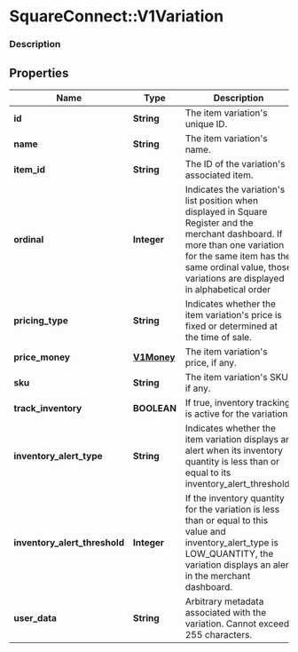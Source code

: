 # SquareConnect::V1Variation

### Description

## Properties
Name | Type | Description | Notes
------------ | ------------- | ------------- | -------------
**id** | **String** | The item variation&#39;s unique ID. | [optional] 
**name** | **String** | The item variation&#39;s name. | [optional] 
**item_id** | **String** | The ID of the variation&#39;s associated item. | [optional] 
**ordinal** | **Integer** | Indicates the variation&#39;s list position when displayed in Square Register and the merchant dashboard. If more than one variation for the same item has the same ordinal value, those variations are displayed in alphabetical order | [optional] 
**pricing_type** | **String** | Indicates whether the item variation&#39;s price is fixed or determined at the time of sale. | [optional] 
**price_money** | [**V1Money**](V1Money.md) | The item variation&#39;s price, if any. | [optional] 
**sku** | **String** | The item variation&#39;s SKU, if any. | [optional] 
**track_inventory** | **BOOLEAN** | If true, inventory tracking is active for the variation. | [optional] 
**inventory_alert_type** | **String** | Indicates whether the item variation displays an alert when its inventory quantity is less than or equal to its inventory_alert_threshold. | [optional] 
**inventory_alert_threshold** | **Integer** | If the inventory quantity for the variation is less than or equal to this value and inventory_alert_type is LOW_QUANTITY, the variation displays an alert in the merchant dashboard. | [optional] 
**user_data** | **String** | Arbitrary metadata associated with the variation. Cannot exceed 255 characters. | [optional] 


